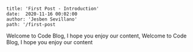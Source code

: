 ```
title: 'First Post - Introduction'
date:  2020-11-16 00:02:00
author: 'Jesben Sevillano'
path: '/first-post
```

Welcome to Code Blog, I hope you enjoy our content, Welcome to Code Blog, I hope you enjoy our content

